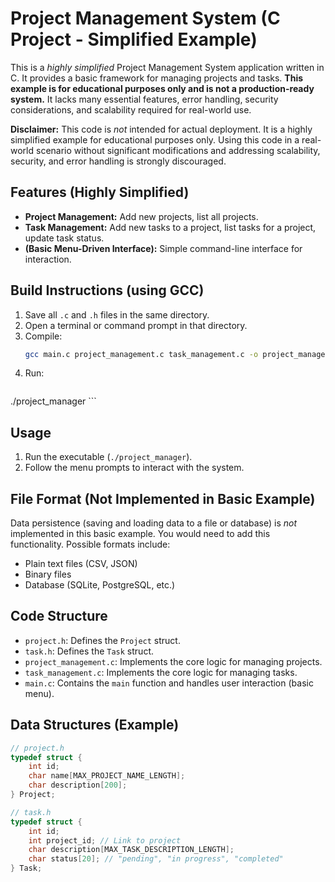 # Project Management System (C Project - Simplified Example)

This is a *highly simplified* Project Management System application written in C. It provides a basic framework for managing projects and tasks. **This example is for educational purposes only and is not a production-ready system.** It lacks many essential features, error handling, security considerations, and scalability required for real-world use.

**Disclaimer:** This code is *not* intended for actual deployment. It is a highly simplified example for educational purposes only. Using this code in a real-world scenario without significant modifications and addressing scalability, security, and error handling is strongly discouraged.

## Features (Highly Simplified)

*   **Project Management:** Add new projects, list all projects.
*   **Task Management:** Add new tasks to a project, list tasks for a project, update task status.
*   **(Basic Menu-Driven Interface):** Simple command-line interface for interaction.

## Build Instructions (using GCC)

1.  Save all `.c` and `.h` files in the same directory.
2.  Open a terminal or command prompt in that directory.
3.  Compile:
    ```bash
    gcc main.c project_management.c task_management.c -o project_manager
    ```
4.  Run:
    ```bash
  ./project_manager
    ```

## Usage

1.  Run the executable (`./project_manager`).
2.  Follow the menu prompts to interact with the system.

## File Format (Not Implemented in Basic Example)

Data persistence (saving and loading data to a file or database) is *not* implemented in this basic example. You would need to add this functionality. Possible formats include:

*   Plain text files (CSV, JSON)
*   Binary files
*   Database (SQLite, PostgreSQL, etc.)

## Code Structure

*   `project.h`: Defines the `Project` struct.
*   `task.h`: Defines the `Task` struct.
*   `project_management.c`: Implements the core logic for managing projects.
*   `task_management.c`: Implements the core logic for managing tasks.
*   `main.c`: Contains the `main` function and handles user interaction (basic menu).

## Data Structures (Example)

```c
// project.h
typedef struct {
    int id;
    char name[MAX_PROJECT_NAME_LENGTH];
    char description[200];
} Project;

// task.h
typedef struct {
    int id;
    int project_id; // Link to project
    char description[MAX_TASK_DESCRIPTION_LENGTH];
    char status[20]; // "pending", "in progress", "completed"
} Task;
